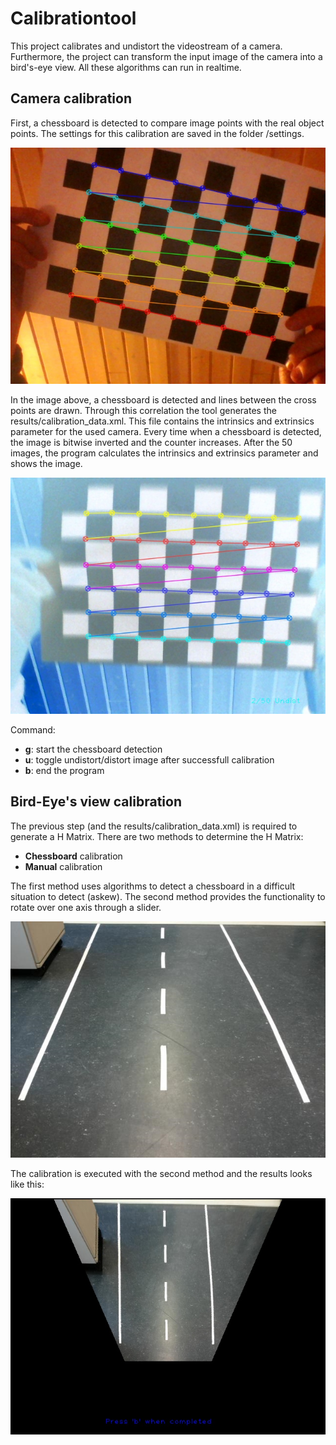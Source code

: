 # Calibrationtool
This project calibrates and undistort the videostream of a camera.
Furthermore, the project can transform the input image of the camera into a bird's-eye view.
All these algorithms can run in realtime.

## Camera calibration
First, a chessboard is detected to compare image points with the real object points.
The settings for this calibration are saved in the folder /settings.

![Chessboard detection](examples/chessboard_detection.jpg)

In the image above, a chessboard is detected and lines between the cross points are drawn.
Through this correlation the tool generates the results/calibration_data.xml.
This file contains the intrinsics and extrinsics parameter for the used camera.
Every time when a chessboard is detected, the image is bitwise inverted and the counter increases.
After the 50 images, the program calculates the intrinsics and extrinsics parameter and shows the image.

![Chessboard detection with bitwise inverting](examples/chessboard_detection_bitwise.jpg)

Command:
* **g**: start the chessboard detection
* **u**: toggle undistort/distort image after successfull calibration
* **b**: end the program

## Bird-Eye's view calibration
The previous step (and the results/calibration_data.xml) is required to generate a H Matrix.
There are two methods to determine the H Matrix:
* **Chessboard** calibration
* **Manual** calibration

The first method uses algorithms to detect a chessboard in a difficult situation to detect (askew).
The second method provides the functionality to rotate over one axis through a slider.

![Input image of a lane](examples/input_image.JPG)

The calibration is executed with the second method and the results looks like this:

![Bird-Eye's view of the lane](examples/bird_eye_view.jpg)
